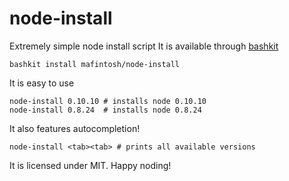# node-install

Extremely simple node install script
It is available through [bashkit](https://github.com/mafintosh/bashkit)

	bashkit install mafintosh/node-install

It is easy to use

	node-install 0.10.10 # installs node 0.10.10
	node-install 0.8.24  # installs node 0.8.24

It also features autocompletion!

	node-install <tab><tab> # prints all available versions

It is licensed under MIT. Happy noding!